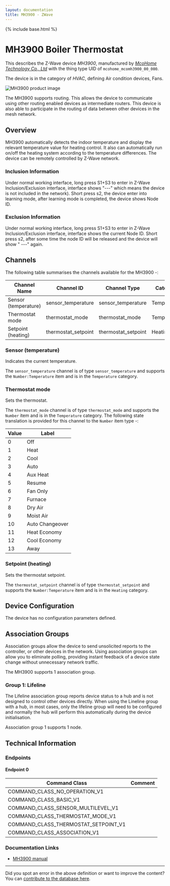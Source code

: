 ```yaml
---
layout: documentation
title: MH3900 - ZWave
---
```


{% include base.html %}

# MH3900 Boiler Thermostat
This describes the Z-Wave device *MH3900*, manufactured by *[McoHome Technology Co., Ltd](http://www.mcohome.com/)* with the thing type UID of ```mcohome_mcomh3900_00_000```.

The device is in the category of *HVAC*, defining Air condition devices, Fans.

![MH3900 product image](https://opensmarthouse.org/zwavedatabase/1048/image/)


The MH3900 supports routing. This allows the device to communicate using other routing enabled devices as intermediate routers.  This device is also able to participate in the routing of data between other devices in the mesh network.

## Overview

MH3900 automatically detects the indoor temperature and display the relevant temperature value for heating control. It also can automatically run on/off the heating system according to the temperature differences. The device can be remotely controlled by Z-Wave network.

### Inclusion Information

Under normal working interface, long press S1+S3 to enter in Z-Wave Inclusion/Exclusion interface, interface shows "\---" which means the device is not included in the network). Short press s2, the device enter into learning mode, after learning mode is completed, the device shows Node ID.

### Exclusion Information

Under normal working interface, long press S1+S3 to enter in Z-Wave Inclusion/Exclusion interface, interface shows the current Node ID. Short press s2, after some time the node ID will be released and the device will show " \---" again.

## Channels

The following table summarises the channels available for the MH3900 -:

| Channel Name | Channel ID | Channel Type | Category | Item Type |
|--------------|------------|--------------|----------|-----------|
| Sensor (temperature) | sensor_temperature | sensor_temperature | Temperature | Number:Temperature | 
| Thermostat mode | thermostat_mode | thermostat_mode | Temperature | Number | 
| Setpoint (heating) | thermostat_setpoint | thermostat_setpoint | Heating | Number:Temperature | 

### Sensor (temperature)
Indicates the current temperature.

The ```sensor_temperature``` channel is of type ```sensor_temperature``` and supports the ```Number:Temperature``` item and is in the ```Temperature``` category.

### Thermostat mode
Sets the thermostat.

The ```thermostat_mode``` channel is of type ```thermostat_mode``` and supports the ```Number``` item and is in the ```Temperature``` category.
The following state translation is provided for this channel to the ```Number``` item type -:

| Value | Label     |
|-------|-----------|
| 0 | Off |
| 1 | Heat |
| 2 | Cool |
| 3 | Auto |
| 4 | Aux Heat |
| 5 | Resume |
| 6 | Fan Only |
| 7 | Furnace |
| 8 | Dry Air |
| 9 | Moist Air |
| 10 | Auto Changeover |
| 11 | Heat Economy |
| 12 | Cool Economy |
| 13 | Away |

### Setpoint (heating)
Sets the thermostat setpoint.

The ```thermostat_setpoint``` channel is of type ```thermostat_setpoint``` and supports the ```Number:Temperature``` item and is in the ```Heating``` category.



## Device Configuration

The device has no configuration parameters defined.

## Association Groups

Association groups allow the device to send unsolicited reports to the controller, or other devices in the network. Using association groups can allow you to eliminate polling, providing instant feedback of a device state change without unnecessary network traffic.

The MH3900 supports 1 association group.

### Group 1: Lifeline

The Lifeline association group reports device status to a hub and is not designed to control other devices directly. When using the Lineline group with a hub, in most cases, only the lifeline group will need to be configured and normally the hub will perform this automatically during the device initialisation.

Association group 1 supports 1 node.

## Technical Information

### Endpoints

#### Endpoint 0

| Command Class | Comment |
|---------------|---------|
| COMMAND_CLASS_NO_OPERATION_V1| |
| COMMAND_CLASS_BASIC_V1| |
| COMMAND_CLASS_SENSOR_MULTILEVEL_V1| |
| COMMAND_CLASS_THERMOSTAT_MODE_V1| |
| COMMAND_CLASS_THERMOSTAT_SETPOINT_V1| |
| COMMAND_CLASS_ASSOCIATION_V1| |

### Documentation Links

* [MH3900 manual](https://opensmarthouse.org/zwavedatabase/1048/reference/MH-3900-Manual.pdf)

---

Did you spot an error in the above definition or want to improve the content?
You can [contribute to the database here](https://opensmarthouse.org/zwavedatabase/1048).
